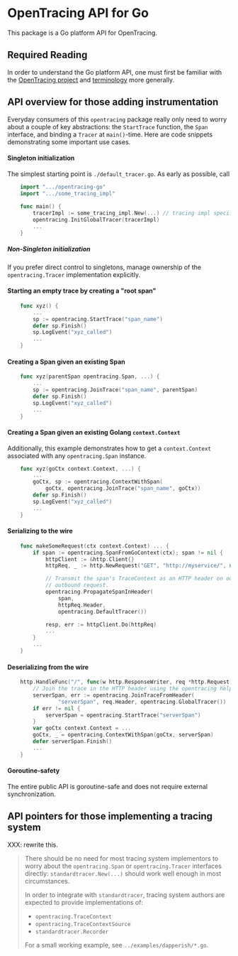 # OpenTracing API for Go

This package is a Go platform API for OpenTracing.

## Required Reading

In order to understand the Go platform API, one must first be familiar with the
[OpenTracing project](http://opentracing.io) and
[terminology](http://opentracing.io/spec/) more generally.

## API overview for those adding instrumentation

Everyday consumers of this `opentracing` package really only need to worry
about a couple of key abstractions: the `StartTrace` function, the `Span`
interface, and binding a `Tracer` at `main()`-time. Here are code snippets
demonstrating some important use cases.

#### Singleton initialization

The simplest starting point is `./default_tracer.go`. As early as possible, call

```go
    import ".../opentracing-go"
    import ".../some_tracing_impl"
    
    func main() {
        tracerImpl := some_tracing_impl.New(...) // tracing impl specific
        opentracing.InitGlobalTracer(tracerImpl)
        ...
    }
```

##### Non-Singleton initialization

If you prefer direct control to singletons, manage ownership of the
`opentracing.Tracer` implementation explicitly.

#### Starting an empty trace by creating a "root span"

```go
    func xyz() {
        ...
        sp := opentracing.StartTrace("span_name")
        defer sp.Finish()
        sp.LogEvent("xyz_called")
        ...
    }
```

#### Creating a Span given an existing Span

```go
    func xyz(parentSpan opentracing.Span, ...) {
        ...
        sp := opentracing.JoinTrace("span_name", parentSpan)
        defer sp.Finish()
        sp.LogEvent("xyz_called")
        ...
    }
```

#### Creating a Span given an existing Golang `context.Context`

Additionally, this example demonstrates how to get a `context.Context`
associated with any `opentracing.Span` instance.

```go
    func xyz(goCtx context.Context, ...) {
        ...
        goCtx, sp := opentracing.ContextWithSpan(
            goCtx, opentracing.JoinTrace("span_name", goCtx))
        defer sp.Finish()
        sp.LogEvent("xyz_called")
        ...
    }
```

#### Serializing to the wire

```go
    func makeSomeRequest(ctx context.Context) ... {
        if span := opentracing.SpanFromGoContext(ctx); span != nil {
            httpClient := &http.Client{}
            httpReq, _ := http.NewRequest("GET", "http://myservice/", nil)

            // Transmit the span's TraceContext as an HTTP header on our
            // outbound request.
            opentracing.PropagateSpanInHeader(
                span,
                httpReq.Header,
                opentracing.DefaultTracer())

            resp, err := httpClient.Do(httpReq)
            ...
        }
        ...
    }
```

#### Deserializing from the wire

```go
    http.HandleFunc("/", func(w http.ResponseWriter, req *http.Request) {
		// Join the trace in the HTTP header using the opentracing helper.
        serverSpan, err := opentracing.JoinTraceFromHeader(
                "serverSpan", req.Header, opentracing.GlobalTracer())
        if err != nil {
            serverSpan = opentracing.StartTrace("serverSpan")
        }
        var goCtx context.Context = ...
		goCtx, _ = opentracing.ContextWithSpan(goCtx, serverSpan)
        defer serverSpan.Finish()
        ...
    }
```

#### Goroutine-safety

The entire public API is goroutine-safe and does not require external
synchronization.

## API pointers for those implementing a tracing system

XXX: rewrite this.

> There should be no need for most tracing system implementors to worry about the
> `opentracing.Span` or `opentracing.Tracer` interfaces directly:
> `standardtracer.New(...)` should work well enough in most circumstances.
> 
> In order to integrate with `standardtracer`, tracing system authors are
> expected to provide implementations of:
> - `opentracing.TraceContext`
> - `opentracing.TraceContextSource`
> - `standardtracer.Recorder`
> 
> For a small working example, see `../examples/dapperish/*.go`.
